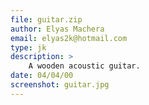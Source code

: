 ```yaml
---
file: guitar.zip
author: Elyas Machera
email: elyas2k@hotmail.com
type: jk
description: >
    A wooden acoustic guitar.
date: 04/04/00
screenshot: guitar.jpg
---
```

